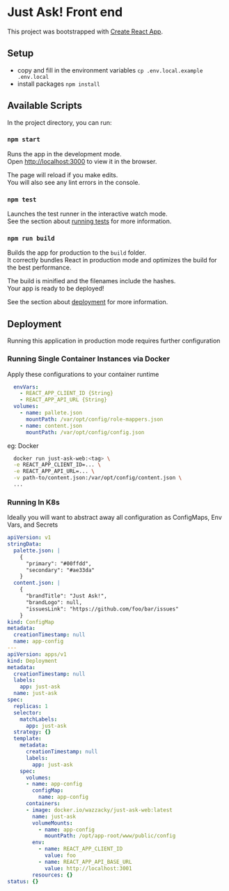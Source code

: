 # Just Ask! Front end

This project was bootstrapped with [Create React App](https://github.com/facebook/create-react-app).

## Setup
- copy and fill in the environment variables `cp .env.local.example .env.local`
- install packages `npm install`

## Available Scripts

In the project directory, you can run:

### `npm start`

Runs the app in the development mode.\
Open [http://localhost:3000](http://localhost:3000) to view it in the browser.

The page will reload if you make edits.\
You will also see any lint errors in the console.

### `npm test`

Launches the test runner in the interactive watch mode.\
See the section about [running tests](https://facebook.github.io/create-react-app/docs/running-tests) for more information.

### `npm run build`

Builds the app for production to the `build` folder.\
It correctly bundles React in production mode and optimizes the build for the best performance.

The build is minified and the filenames include the hashes.\
Your app is ready to be deployed!

See the section about [deployment](https://facebook.github.io/create-react-app/docs/deployment) for more information.


## Deployment

Running this application in production mode requires further configuration

### Running Single Container Instances via Docker

Apply these configurations to your container runtime
```yaml
  envVars:
    - REACT_APP_CLIENT_ID {String}
    - REACT_APP_API_URL {String}
  volumes:
    - name: pallete.json
      mountPath: /var/opt/config/role-mappers.json
    - name: content.json
      mountPath: /var/opt/config/config.json
```

eg: Docker

```sh
  docker run just-ask-web:<tag> \
  -e REACT_APP_CLIENT_ID=... \
  -e REACT_APP_API_URL=... \
  -v path-to/content.json:/var/opt/config/content.json \ 
  ...
```

### Running In K8s

Ideally you will want to abstract away all configuration as ConfigMaps, Env Vars, and Secrets

```yaml
apiVersion: v1
stringData:
  palette.json: |
    {
      "primary": "#00ffdd",
      "secondary": "#ae33da"
    }
  content.json: |
    {
      "brandTitle": "Just Ask!",
      "brandLogo": null,
      "issuesLink": "https://github.com/foo/bar/issues"
    }
kind: ConfigMap
metadata:
  creationTimestamp: null
  name: app-config
---
apiVersion: apps/v1
kind: Deployment
metadata:
  creationTimestamp: null
  labels:
    app: just-ask
  name: just-ask
spec:
  replicas: 1
  selector:
    matchLabels:
      app: just-ask
  strategy: {}
  template:
    metadata:
      creationTimestamp: null
      labels:
        app: just-ask
    spec:
      volumes:
      - name: app-config
        configMap: 
          name: app-config
      containers:
      - image: docker.io/wazzacky/just-ask-web:latest
        name: just-ask
        volumeMounts:
          - name: app-config
            mountPath: /opt/app-root/www/public/config
        env:
          - name: REACT_APP_CLIENT_ID
            value: foo
          - name: REACT_APP_API_BASE_URL
            value: http://localhost:3001
        resources: {}
status: {}
```